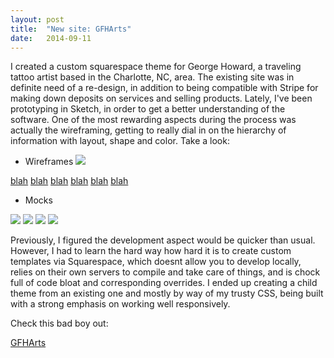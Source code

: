 ```yaml
---
layout: post
title:  "New site: GFHArts"
date:   2014-09-11 
---
```


 
I created a custom squarespace theme for George Howard, a traveling tattoo artist based in the Charlotte, NC, area. The existing site was in definite need of a re-design, in addition to being compatible with Stripe for making down deposits on services and selling products. Lately, I've been prototyping in Sketch, in order to get a better understanding of the software. One of the most rewarding aspects during the process was actually the wireframing, getting to really dial in on the hierarchy of information with layout, shape and color. Take a look:

* Wireframes
<a href="{{ site.baseurl }}/assets/img/screens-2/wireframes/screenshot.png"><img src="{{ site.baseurl }}/assets/img/wireframe-1.png"></a>

<a href="{{ site.baseurl }}/assets/img/wireframes/Desktop-1.png">blah</a>
<a href="{{ site.baseurl }}/assets/img/wireframes/Desktop-2.png">blah</a>
<a href="{{ site.baseurl }}/assets/img/wireframes/Tablet-1.png">blah</a>
<a href="{{ site.baseurl }}/assets/img/wireframes/Tabley-2.png">blah</a>
<a href="{{ site.baseurl }}/assets/img/wireframes/Mobile-1.png">blah</a>
<a href="{{ site.baseurl }}/assets/img/wireframes/Mobile-2.png">blah</a>

* Mocks 
<img src="{{ site.baseurl }}/assets/img/mock-1.png">
<img src="{{ site.baseurl }}/assets/img/mock-2.png">
<img src="{{ site.baseurl }}/assets/img/mock-3.png">
<img src="{{ site.baseurl }}/assets/img/mock-4.png">


Previously, I figured the development aspect would be quicker than usual. However, I had to learn the hard way how hard it is to create custom templates via Squarespace, which doesnt allow you to develop locally, relies on their own servers to compile and take care of things, and is chock full of code bloat and corresponding overrides. I ended up creating a child theme from an existing one and mostly by way of my trusty CSS, being built with a strong emphasis on working well responsively. 

Check this bad boy out: 

[GFHArts](http://www.gfharts.com/) 